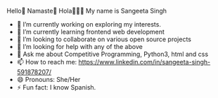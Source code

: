 Hello👋  Namaste🙏  Hola🙋🏽‍♀️
My name is Sangeeta Singh

- 🔭 I’m currently working on exploring my interests.
- 🌱 I’m currently learning frontend web development
- 👯 I’m looking to collaborate on various open source projects
- 🤔 I’m looking for help with any of the above
- 💬 Ask me about Competitive Programming, Python3, html and css
- 📫 How to reach me: https://www.linkedin.com/in/sangeeta-singh-591878207/
- 😄 Pronouns: She/Her
- ⚡ Fun fact: I know Spanish.
